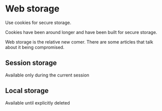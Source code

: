 # Web storage

Use cookies for secure storage.

Cookies have been around longer and have been built for secure storage.

Web storage is the relative new comer. There are some articles that talk about it being compromised.

## Session storage
Available only during the current session

## Local storage
Available until explicitly deleted
